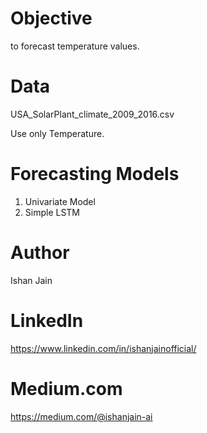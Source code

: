 # Objective
to forecast temperature values. 

# Data 
USA_SolarPlant_climate_2009_2016.csv

Use only Temperature. 

# Forecasting Models
1. Univariate Model
2. Simple LSTM


# Author
Ishan Jain
 
# LinkedIn
https://www.linkedin.com/in/ishanjainofficial/
 
# Medium.com
https://medium.com/@ishanjain-ai
